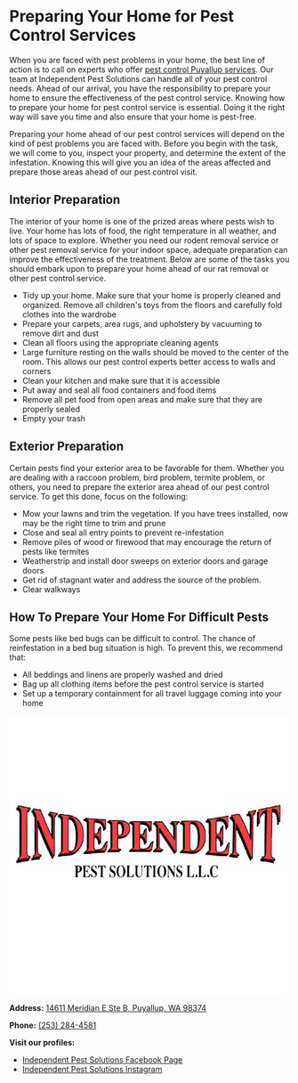 # Preparing Your Home for Pest Control Services

When you are faced with pest problems in your home, the best line of action is to call on experts who offer [pest control Puyallup services](https://independentpestsolutions.com/). Our team at Independent Pest Solutions can handle all of your pest control needs. Ahead of our arrival, you have the responsibility to prepare your home to ensure the effectiveness of the pest control service. Knowing how to prepare your home for pest control service is essential. Doing it the right way will save you time and also ensure that your home is pest-free.

Preparing your home ahead of our pest control services will depend on the kind of pest problems you are faced with. Before you begin with the task, we will come to you, inspect your property, and determine the extent of the infestation. Knowing this will give you an idea of the areas affected and prepare those areas ahead of our pest control visit.

## Interior Preparation
The interior of your home is one of the prized areas where pests wish to live. Your home has lots of food, the right temperature in all weather, and lots of space to explore. Whether you need our rodent removal service or other pest removal service for your indoor space, adequate preparation can improve the effectiveness of the treatment. Below are some of the tasks you should embark upon to prepare your home ahead of our rat removal or other pest control service.

-	Tidy up your home. Make sure that your home is properly cleaned and organized. Remove all children's toys from the floors and carefully fold clothes into the wardrobe
-	Prepare your carpets, area rugs, and upholstery by vacuuming to remove dirt and dust
-	Clean all floors using the appropriate cleaning agents
-	Large furniture resting on the walls should be moved to the center of the room. This allows our pest control experts better access to walls and corners
-	Clean your kitchen and make sure that it is accessible
-	Put away and seal all food containers and food items
-	Remove all pet food from open areas and make sure that they are properly sealed
-	Empty your trash

## Exterior Preparation
Certain pests find your exterior area to be favorable for them. Whether you are dealing with a raccoon problem, bird problem, termite problem, or others, you need to prepare the exterior area ahead of our pest control service. To get this done, focus on the following:

- Mow your lawns and trim the vegetation. If you have trees installed, now may be the right time to trim and prune
-	Close and seal all entry points to prevent re-infestation
-	Remove piles of wood or firewood that may encourage the return of pests like termites
-	Weatherstrip and install door sweeps on exterior doors and garage doors
-	Get rid of stagnant water and address the source of the problem.
-	Clear walkways

## How To Prepare Your Home For Difficult Pests
Some pests like bed bugs can be difficult to control. The chance of reinfestation in a bed bug situation is high. To prevent this, we recommend that:

-	All beddings and linens are properly washed and dried
-	Bag up all clothing items before the pest control service is started
-	Set up a temporary containment for all travel luggage coming into your home

![Independent Pest Solutions](https://github.com/IndependentPest/Preparing-Your-Home-for-Pest-Control-Services/blob/gh-pages/independentlogo.jpg)

**Address:** [14611 Meridian E Ste B, Puyallup, WA 98374](https://www.google.com/maps?cid=13042981148039531665)

**Phone:** [(253) 284-4581](tel:2532844581)

**Visit our profiles:**

-	[Independent Pest Solutions Facebook Page](https://www.facebook.com/IndependentPestSolutions/)
-	[Independent Pest Solutions Instagram](https://www.instagram.com/independentpest/)
